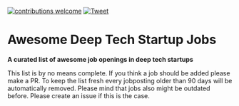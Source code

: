 [![contributions welcome](https://img.shields.io/badge/contributions-welcome-brightgreen?logo=github)](CONTRIBUTE.md) [![Tweet](https://img.shields.io/twitter/url?url=https://github.com/lunar-vc/awesome-deep-tech-startup-jobs)](https://twitter.com/share?text=Awesome%20%E2%80%A2%20Deep%20Tech%20API%20Startup%20Jobs%20-%20Work%20in%20the%20next%20big%20thing;%20updated%20regularly%20-%20star%20and%20watch.&url=https://github.com/lunar-vc/awesome-deep-tech-startup-jobs)

# Awesome Deep Tech Startup Jobs

**A curated list of awesome job openings in deep tech startups**

This list is by no means complete. If you think a job should be added please make a PR.
To keep the list fresh every jobposting older than 90 days will be automatically removed. Please mind that jobs also might be outdated before. Please create an issue if this is the case.
